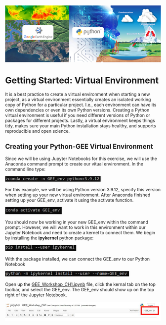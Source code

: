 ![GEE_ML](./Images/GEE_ML_Hydrological_Cycle.jpg)

# Getting Started: Virtual Environment
It is a best practice to create a virtual environment when starting a new project, as a virtual environment essentially creates an isolated working copy of Python for a particular project. 
I.e., each environment can have its own dependencies or even its own Python versions.
Creating a Python virtual environment is useful if you need different versions of Python or packages for different projects.
Lastly, a virtual environment keeps things tidy, makes sure your main Python installation stays healthy, and supports reproducible and open science.

## Creating your Python-GEE Virtual Environment
Since we will be using Jupyter Notebooks for this exercise, we will use the Anaconda command prompt to create our vitual environment. 
In the command line type: 

![GEE_venv](./Images/condaEnv.JPG)

For this example, we will be using Python version 3.9.12, specify this version when setting up your new virtual environment.
After Anaconda finished setting up your GEE_env, activate it using the activate function.

![GEE_activate](./Images/condaActivate.JPG)

You should now be working in your new GEE_env within the command prompt. 
However, we will want to work in this environment within our Jupyter Notebook and need to create a kernel to connect them.
We begin by installing the **ipykernel** python package:

![GEE_ipykernel](./Images/GEE_ipkernel.JPG)

With the package installed, we can connect the GEE_env to our Python Notebook

![GEE_ipykernel_install](./Images/GEE_ipkernel_install.JPG)

Open up the [GEE_Workshop_CH1.ipynb](./GEE_Workshop_CH1.ipynb) file, click the kernal tab on the top toolbar, and select the GEE_env. 
The GEE_env should show up on the top right of the Jupyter Notebook.

![GEE_Notebook_GEE_env](./Images/GEE_Jupyter_Kernel2.JPG)